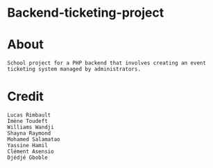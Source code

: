 # Backend-ticketing-project


# About
    School project for a PHP backend that involves creating an event ticketing system managed by administrators.

# Credit
    Lucas Rimbault
    Imène Toudeft
    Williams Wandji
    Shayna Raymond
    Mohamed Salamatao
    Yassine Hamil
    Clément Asensio
    Djédjé Gboble
